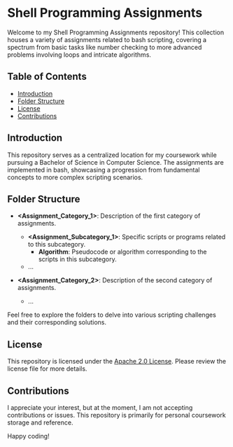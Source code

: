# Shell Programming Assignments

Welcome to my Shell Programming Assignments repository! This collection houses a variety of assignments related to bash scripting, covering a spectrum from basic tasks like number checking to more advanced problems involving loops and intricate algorithms.

## Table of Contents

- [Introduction](#introduction)
- [Folder Structure](#folder-structure)
- [License](#license)
- [Contributions](#contributions)

## Introduction

This repository serves as a centralized location for my coursework while pursuing a Bachelor of Science in Computer Science. The assignments are implemented in bash, showcasing a progression from fundamental concepts to more complex scripting scenarios.

## Folder Structure

- **<Assignment_Category_1>**: Description of the first category of assignments.
  - **<Assignment_Subcategory_1>**: Specific scripts or programs related to this subcategory.
    - **Algorithm**: Pseudocode or algorithm corresponding to the scripts in this subcategory.
  - ...

- **<Assignment_Category_2>**: Description of the second category of assignments.
  - ...

Feel free to explore the folders to delve into various scripting challenges and their corresponding solutions.

## License

This repository is licensed under the [Apache 2.0 License](LICENSE). Please review the license file for more details.

## Contributions

I appreciate your interest, but at the moment, I am not accepting contributions or issues. This repository is primarily for personal coursework storage and reference.

Happy coding!
